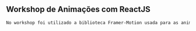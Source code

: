 ## Workshop de Animações com ReactJS
```sh
No workshop foi utilizado a biblioteca Framer-Motion usada para as animações.
```
